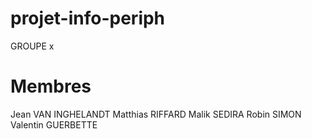 # projet-info-periph

GROUPE x

# Membres
Jean VAN INGHELANDT
Matthias RIFFARD
Malik SEDIRA
Robin SIMON
Valentin GUERBETTE
